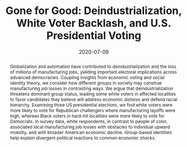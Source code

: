 ---
# Documentation: https://sourcethemes.com/academic/docs/managing-content/

title: "Gone for Good: Deindustrialization, White Voter Backlash, and U.S. Presidential Voting"
authors: ["Leonardo Baccini", "Stephen Weymouth"]
date: 2020-07-09
doi: ""

# Schedule page publish date (NOT publication's date).
#publishDate: 2020-07-01T22:11:49+01:00

# Publication type.
# Legend: 0 = Uncategorized; 1 = Conference paper; 2 = Journal article;
# 3 = Preprint / Working Paper; 4 = Report; 5 = Book; 6 = Book section;
# 7 = Thesis; 8 = Patent
publication_types: ["2"]

# Publication name and optional abbreviated publication name.
publication: "Forthcoming, ***American Political Science Review***"
publication_short: ""

abstract: "Globalization and automation have contributed to deindustrialization and the loss of millions of manufacturing jobs, yielding important electoral implications across advanced democracies. Coupling insights from economic voting and social identity theory, we consider how different groups in society may construe manufacturing job losses in contrasting ways. We argue that deindustrialization threatens dominant group status, leading some white voters in affected localities to favor candidates they believe will address economic distress and defend racial hierarchy. Examining three US presidential elections, we find white voters were more likely to vote for Republican challengers where manufacturing layoffs were high, whereas Black voters in hard-hit localities were more likely to vote for Democrats. In survey data, white respondents, in contrast to people of color, associated local manufacturing job losses with obstacles to individual upward mobility, and with broader American economic decline. Group-based identities help explain divergent political reactions to common economic shocks."

# Summary. An optional shortened abstract.
summary: "We argue that deindustrialization is central to the white voter backlash that culminated in the election of Donald Trump."

tags: []
categories: []
featured: false

# Custom links (optional).
#   Uncomment and edit lines below to show custom links.
links:
- name: PDF
  url: files/BW_APSR_Web.pdf

url_pdf:
url_code:
url_dataset:
url_poster:
url_project:
url_slides:
url_source:
url_video:

# Featured image
# To use, add an image named `featured.jpg/png` to your page's folder.
# Focal points: Smart, Center, TopLeft, Top, TopRight, Left, Right, BottomLeft, Bottom, BottomRight.
image:
  caption: ""
  focal_point: ""
  preview_only: false

# Associated Projects (optional).
#   Associate this publication with one or more of your projects.
#   Simply enter your project's folder or file name without extension.
#   E.g. `internal-project` references `content/project/internal-project/index.md`.
#   Otherwise, set `projects: []`.
projects: []

# Slides (optional).
#   Associate this publication with Markdown slides.
#   Simply enter your slide deck's filename without extension.
#   E.g. `slides: "example"` references `content/slides/example/index.md`.
#   Otherwise, set `slides: ""`.
slides: ""
---